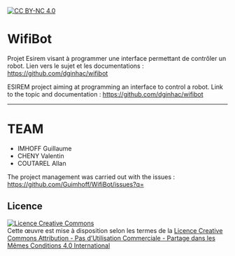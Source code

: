 [![CC BY-NC 4.0][cc-by-nc-shield]][cc-by-nc]

# WifiBot

Projet Esirem visant à programmer une interface permettant de contrôler un robot.
Lien vers le sujet et les documentations : https://github.com/dginhac/wifibot

ESIREM project aiming at programming an interface to control a robot.
Link to the topic and documentation : https://github.com/dginhac/wifibot

***

# TEAM
- IMHOFF Guillaume
- CHENY Valentin
- COUTAREL Allan

The project management was carried out with the issues : https://github.com/Guimhoff/WifiBot/issues?q= 

## Licence

<a rel="license" href="http://creativecommons.org/licenses/by-nc-sa/4.0/"><img alt="Licence Creative Commons" style="border-width:0" src="https://i.creativecommons.org/l/by-nc-sa/4.0/88x31.png" /></a><br />Cette œuvre est mise à disposition selon les termes de la <a rel="license" href="http://creativecommons.org/licenses/by-nc-sa/4.0/">Licence Creative Commons Attribution - Pas d’Utilisation Commerciale - Partage dans les Mêmes Conditions 4.0 International</a>


[cc-by-nc]: http://creativecommons.org/licenses/by-nc-sa/4.0/
[cc-by-nc-image]: https://licensebuttons.net/l/by-nc-sa/4.0/88x31.png
[cc-by-nc-shield]: https://img.shields.io/badge/License-CC%20BY--NC--SA%204.0-lightgrey.svg
